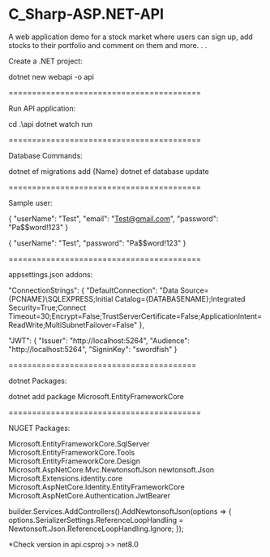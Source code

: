 # C_Sharp-ASP.NET-API
A web application demo for a stock market where users can sign up, add stocks to their portfolio and comment on them and more. . .

Create a .NET project:

dotnet new webapi -o api

=========================================

Run API application:

cd .\api
dotnet watch run

=========================================

Database Commands:

dotnet ef migrations add {Name}
dotnet ef database update

=========================================

Sample user:

{
  "userName": "Test",
  "email": "Test@gmail.com",
  "password": "Pa$$word!123"
}

{
  "userName": "Test",
  "password": "Pa$$word!123"
}

=========================================

appsettings.json addons:

"ConnectionStrings": {
    "DefaultConnection": "Data Source={PCNAME}\\SQLEXPRESS;Initial Catalog={DATABASENAME};Integrated Security=True;Connect Timeout=30;Encrypt=False;TrustServerCertificate=False;ApplicationIntent=ReadWrite;MultiSubnetFailover=False"
  },

  "JWT": {
    "Issuer": "http://localhost:5264",
    "Audience": "http://localhost:5264",
    "SigninKey": "swordfish"
  }

========================================

dotnet Packages:

dotnet add package Microsoft.EntityFrameworkCore

=========================================

NUGET Packages:

Microsoft.EntityFrameworkCore.SqlServer
Microsoft.EntityFrameworkCore.Tools
Microsoft.EntityFrameworkCore.Design
Microsoft.AspNetCore.Mvc.NewtonsoftJson
newtonsoft.Json
Microsoft.Extensions.identity.core
Microsoft.AspNetCore.Identity.EntityFrameworkCore
Microsoft.AspNetCore.Authentication.JwtBearer

builder.Services.AddControllers().AddNewtonsoftJson(options =>
{
    options.SerializerSettings.ReferenceLoopHandling = Newtonsoft.Json.ReferenceLoopHandling.Ignore;
});

*Check version in api.csproj >> <TargetFramework>net8.0</TargetFramework>

